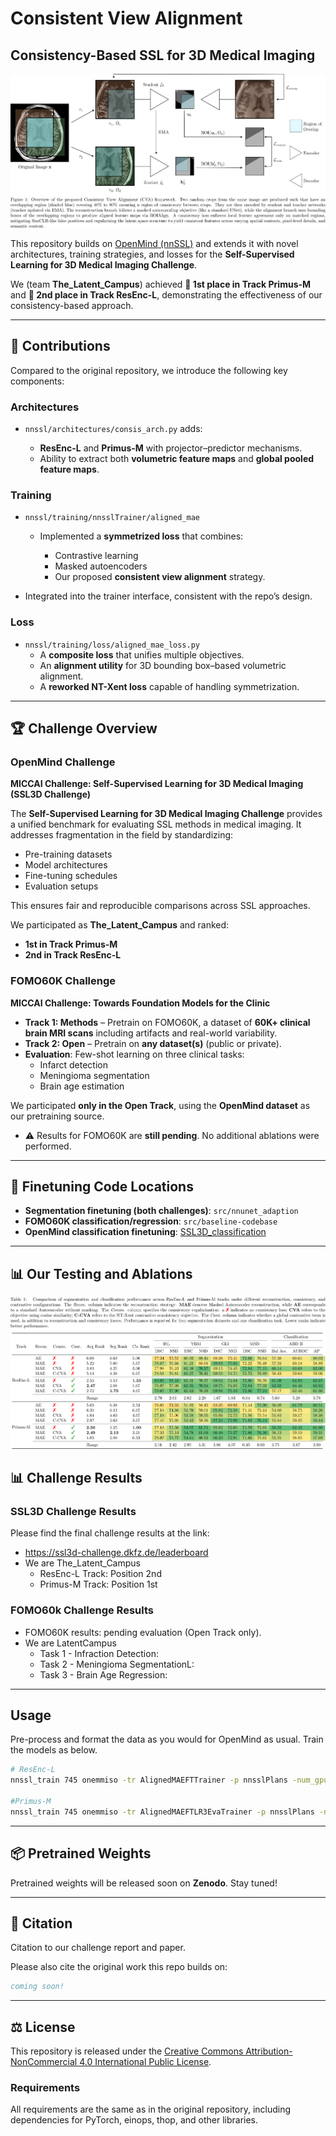# Consistent View Alignment
## Consistency-Based SSL for 3D Medical Imaging

![Schema](./assets/CVA/Schema.png)

This repository builds on [OpenMind (nnSSL)](link-to-original-repo) and extends it with novel architectures, training strategies, and losses for the **Self-Supervised Learning for 3D Medical Imaging Challenge**.

We (team **The\_Latent\_Campus**) achieved **🥇 1st place in Track Primus-M** and **🥈 2nd place in Track ResEnc-L**, demonstrating the effectiveness of our consistency-based approach.

---

## 🔧 Contributions

Compared to the original repository, we introduce the following key components:

### **Architectures**

* `nnssl/architectures/consis_arch.py` adds:

  * **ResEnc-L** and **Primus-M** with projector–predictor mechanisms.
  * Ability to extract both **volumetric feature maps** and **global pooled feature maps**.

### **Training**
* `nnssl/training/nnsslTrainer/aligned_mae`
  * Implemented a **symmetrized loss** that combines:

    * Contrastive learning
    * Masked autoencoders
    * Our proposed **consistent view alignment** strategy.

* Integrated into the trainer interface, consistent with the repo’s design.

### **Loss**
* `nnssl/training/loss/aligned_mae_loss.py`
  * A **composite loss** that unifies multiple objectives.
  * An **alignment utility** for 3D bounding box–based volumetric alignment.
  * A **reworked NT-Xent loss** capable of handling symmetrization.

---

## 🏆 Challenge Overview


### OpenMind Challenge

**MICCAI Challenge: Self-Supervised Learning for 3D Medical Imaging (SSL3D Challenge)**

The **Self-Supervised Learning for 3D Medical Imaging Challenge** provides a unified benchmark for evaluating SSL methods in medical imaging.
It addresses fragmentation in the field by standardizing:

* Pre-training datasets
* Model architectures
* Fine-tuning schedules
* Evaluation setups

This ensures fair and reproducible comparisons across SSL approaches.

We participated as **The\_Latent\_Campus** and ranked:

* **1st in Track Primus-M**
* **2nd in Track ResEnc-L**


### FOMO60K Challenge

**MICCAI Challenge: Towards Foundation Models for the Clinic**  

- **Track 1: Methods** – Pretrain on FOMO60K, a dataset of **60K+ clinical brain MRI scans** including artifacts and real-world variability.  
- **Track 2: Open** – Pretrain on **any dataset(s)** (public or private).  
- **Evaluation**: Few-shot learning on three clinical tasks:  
  * Infarct detection  
  * Meningioma segmentation  
  * Brain age estimation  

We participated **only in the Open Track**, using the **OpenMind dataset** as our pretraining source.  

- ⚠️ Results for FOMO60K are **still pending**. No additional ablations were performed. 
---

## 🔗 Finetuning Code Locations
- **Segmentation finetuning (both challenges)**: `src/nnunet_adaption`  
- **FOMO60K classification/regression**: `src/baseline-codebase`  
- **OpenMind classification finetuning**: [SSL3D_classification](https://github.com/constantinulrich/SSL3D_classification)  

---

## 📊 Our Testing and Ablations 

![Challenge Results](./assets/CVA/Results.png)

## 📊 Challenge Results

### SSL3D Challenge Results

Please find the final challenge results at the link:
* https://ssl3d-challenge.dkfz.de/leaderboard
* We are The_Latent_Campus
  * ResEnc-L Track: Position 2nd
  * Primus-M Track: Position 1st

### FOMO60k Challenge Results
* FOMO60K results: pending evaluation (Open Track only).
* We are LatentCampus
  * Task 1 - Infraction Detection: 
  * Task 2 - Meningioma SegmentationL: 
  * Task 3 - Brain Age Regression: 

---

## Usage

Pre-process and format the data as you would for OpenMind as usual. Train the models as below.


```bash
# ResEnc-L
nnssl_train 745 onemmiso -tr AlignedMAEFTTrainer -p nnsslPlans -num_gpus 1 -pretrained_weights ${nnssl_results}/Dataset745_OpenMind/MAETrainer/fold_all/checkpoint_final.pth || true

#Primus-M
nnssl_train 745 onemmiso -tr AlignedMAEFTLR3EvaTrainer -p nnsslPlans -num_gpus 1 -pretrained_weights ${nnssl_results}/Dataset745_OpenMind/MAETrainer/fold_all/checkpoint_final.pth || true
```

----

## 📦 Pretrained Weights

Pretrained weights will be released soon on **Zenodo**. Stay tuned!

---

## 📖 Citation

Citation to our challenge report and paper.

Please also cite the original work this repo builds on:

```bibtex
coming soon!
```

---

## ⚖ License

This repository is released under the [Creative Commons Attribution-NonCommercial 4.0 International Public License](./LICENSE.md).

### Requirements

All requirements are the same as in the original repository, including dependencies for PyTorch, einops, thop, and other libraries.
